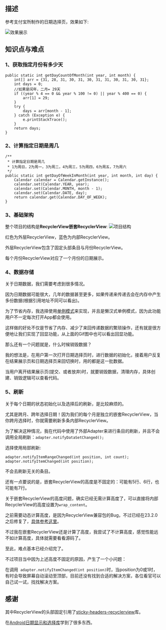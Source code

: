 ## 描述 ##
参考支付宝所制作的日期选择页，效果如下:

![效果展示](https://github.com/YuanTiger/YTDateSelect/blob/master/YTDateSelect_show_1.gif)

## 知识点与难点 ##
### 1、获取指定月份有多少天 ###
```
public static int getDayCountOfMonth(int year, int month) {
    int[] arr = {31, 28, 31, 30, 31, 30, 31, 31, 30, 31, 30, 31};
    int days = 0;
    //如果是闰年，二月= 29天
    if ((year % 4 == 0 && year % 100 != 0) || year % 400 == 0) {
        arr[1] = 29;
    }
    try {
        days = arr[month - 1];
    } catch (Exception e) {
        e.printStackTrace();
    }
    return days;
}
```

### 2、计算指定日期是周几 ###
```
/**
 * 计算指定日期是周几
 * 1为周日，2为周一，3为周二，4为周三，5为周四，6为周五，7为周六
 */
public static int getDayOfWeekInMonth(int year, int month, int day) {
    Calendar calendar = Calendar.getInstance();
    calendar.set(Calendar.YEAR, year);
    calendar.set(Calendar.MONTH, month - 1);
    calendar.set(Calendar.DATE, day);
    return calendar.get(Calendar.DAY_OF_WEEK);
}
```

### 3、基础架构 ###
整个项目的结构是**RecyclerView嵌套RecyclerView**:
![项目结构](http://7xvzby.com1.z0.glb.clouddn.com/YTDateSelect/YTDateSelect_01.png)

红色为外层RecyclerView，蓝色为内部RecyclerView。

外层RecyclerView包含了固定头部条目与月份RecyclerView。

每个月份RecyclerView对应了一个月份的日期展示。

### 4、数据存储 ###
关于日期数据，我们需要考虑到很多情况。

因为日期数据可能很大，几年的数据甚至更多，如果传递来传递去会在内存中产生多份数据(根据引用地址不同可以看出)。

为了节省内存，我选择使用[单例模式](http://www.jianshu.com/p/7268470ef013)来实现，并且是懒汉式单例模式，因为此功能用户不一定每次打开App都会使用。

这样做的好处不仅是节省了内存、减少了来回传递数据的繁琐操作，还有就是很方便地让我们实现了回显功能，从上面的Gif图中也可以看出回显功能。

那么还有一个问题就是，什么时候销毁数据？

我的想法是，在用户第一次打开日期选择页时，进行数据的初始化，接着用户反复在结果展示页和日期选择页来回切换时，用的都是这一批数据。

当用户离开结果展示页(提交、或者放弃)时，就要销毁数据，清理内存，具体创建、销毁逻辑可以查看代码。

### 5、刷新 ###
关于每个日期的状态初始化以及选择后的刷新，是比较麻烦的。

尤其是跨月、跨年选择日期！因为我们的每个月是独立的嵌套RecyclerView，当你跨月选择时，你就需要刷新多条内部RecyclerView。

为了解决这种情况，我在代码中使用了外部Adapter来进行条目的刷新，并且不会调用全局刷新：`adapter.notifyDataSetChanged();`

选择使用局部刷新:
```
adapter.notifyItemRangeChanged(int position, int count);
adapter.notifyItemChanged(int position);

```
不会去刷新无关的条目。

还有一点要说的是，嵌套RecyclerView的高度是不固定的：可能有5行、6行，也可能有7行。


关于嵌套RecyclerView的高度问题，确实已经无需计算高度了，可以直接将内部RecyclerView的高度设置为`wrap_content`。

之前需要动态计算高度，是因为RecyclerView兼容包的Bug，不过已经在23.2.0之后修复了，[具体参考这里](http://blog.csdn.net/u011240877/article/details/51204829)。

不过我在嵌套RecyclerView还是计算了高度，我尝试了不计算高度，感觉性能远不如计算高度，具体就需要看看源码了。

至此，难点基本已经介绍完了。

不过项目当中因为上述高度不固定的原因，产生了一个小问题：

在调用` adapter.notifyItemChanged(int position)`时，当position为0或1时，有时会导致屏幕自动滚动至顶部，目前还没有找到合适的解决方案，各位看官可以自己试一试，找找解决方案。

## 感谢 ##
其中RecyclerView的头部固定引用了[sticky-headers-recyclerview](https://github.com/timehop/sticky-headers-recyclerview)库。

在[Android日期显示和选择库](http://www.jianshu.com/p/c0097ff3d44c)学到了很多东西。
